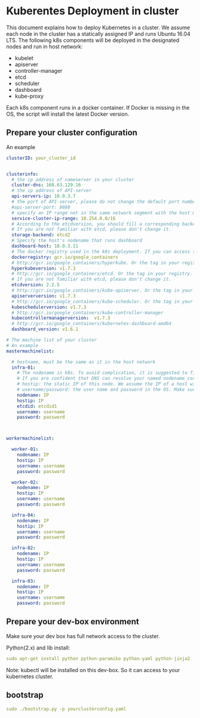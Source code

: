 <!--
  Copyright (c) Microsoft Corporation
  All rights reserved.

  MIT License

  Permission is hereby granted, free of charge, to any person obtaining a copy of this software and associated
  documentation files (the "Software"), to deal in the Software without restriction, including without limitation
  the rights to use, copy, modify, merge, publish, distribute, sublicense, and/or sell copies of the Software, and
  to permit persons to whom the Software is furnished to do so, subject to the following conditions:
  The above copyright notice and this permission notice shall be included in all copies or substantial portions of the Software.

  THE SOFTWARE IS PROVIDED *AS IS*, WITHOUT WARRANTY OF ANY KIND, EXPRESS OR IMPLIED, INCLUDING
  BUT NOT LIMITED TO THE WARRANTIES OF MERCHANTABILITY, FITNESS FOR A PARTICULAR PURPOSE AND
  NONINFRINGEMENT. IN NO EVENT SHALL THE AUTHORS OR COPYRIGHT HOLDERS BE LIABLE FOR ANY CLAIM,
  DAMAGES OR OTHER LIABILITY, WHETHER IN AN ACTION OF CONTRACT, TORT OR OTHERWISE, ARISING FROM,
  OUT OF OR IN CONNECTION WITH THE SOFTWARE OR THE USE OR OTHER DEALINGS IN THE SOFTWARE.
-->

# Kuberentes Deployment in cluster

This document explains how to deploy Kubernetes in a cluster. We assume each node in the cluster has a statically assigned IP and runs Ubuntu 16.04 LTS.
The following k8s components will be deployed in the designated nodes and run in host network:
- kubelet
- apiserver
- controller-manager
- etcd
- scheduler
- dashboard
- kube-proxy 

Each k8s component runs in a docker container. If Docker is missing in the OS, the script will install the latest Docker version.

## Prepare your cluster configuration

An example

```yaml
clusterID: your_cluster_id


clusterinfo:
  # the ip address of nameserver in your cluster
  cluster-dns: 168.63.129.16
  # the ip address of API-server
  api-servers-ip: 10.0.3.7
  # the port of API-server, please do not change the default port number below
  #api-server-port: 8080
  # specify an IP range not in the same network segment with the host machine.
  service-cluster-ip-range: 10.254.0.0/16
  # According to the etcdversion, you should fill a corresponding backend name.
  # If you are not familiar with etcd, please don't change it.
  storage-backend: etcd2
  # Specify the host's nodename that runs dashboard
  dashboard-host: 10.0.3.11
  # The docker registry used in the k8s deployment. If you can access to gcr, we suggest to use gcr.
  dockerregistry: gcr.io/google_containers
  # http://gcr.io/google_containers/hyperkube. Or the tag in your registry.
  hyperkubeversion: v1.7.3
  # http://gcr.io/google_containers/etcd. Or the tag in your registry.
  # If you are not familiar with etcd, please don't change it.
  etcdversion: 2.2.5
  # http://gcr.io/google_containers/kube-apiserver. Or the tag in your registry.
  apiserverversion: v1.7.3
  # http://gcr.io/google_containers/kube-scheduler. Or the tag in your registry.
  kubeschedulerversion: v1.7.3
  # http://gcr.io/google_containers/kube-controller-manager
  kubecontrollermanagerversion:  v1.7.3
  # http://gcr.io/google_containers/kubernetes-dashboard-amd64
  dashboard_version: v1.6.1

# The machine list of your cluster
# An example
mastermachinelist:

  # hostname, must be the same as it in the host network
  infra-01:
    # The nodename in k8s. To avoid complication, it is suggested to fill in the hostip for the nodename.
    # If you are confident that DNS can resolve your named nodename correctly, you can specify a UNIQUE_HOST_NAME
    # hostip: the static IP of this node. We assume the IP of a host will not change.
    # username/password: the user name and password in the OS. Make sure it is granted with sudo permission
    nodename: IP
    hostip: IP
    etcdid: etcdid1
    username: username
    password: password



workermachinelist:

  worker-01:
    nodename: IP
    hostip: IP
    username: username
    password: password

  worker-02:
    nodename: IP
    hostip: IP
    username: username
    password: password

  infra-04:
    nodename: IP
    hostip: IP
    username: username
    password: password

  infra-02:
    nodename: IP
    hostip: IP
    username: username
    password: password

  infra-03:
    nodename: IP
    hostip: IP
    username: username
    password: password
```

## Prepare your dev-box environment

Make sure your dev box has full network access to the cluster.

Python(2.x) and lib install:
```yaml
sudo apt-get install python python-paramiko python-yaml python-jinja2
```

Note: kubectl will be installed on this dev-box. So it can access to your kubernetes cluster.
## bootstrap

```yaml
sudo ./bootstrap.py -p yourclusterconfig.yaml
```

